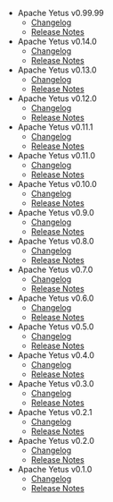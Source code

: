
<!---
# Licensed to the Apache Software Foundation (ASF) under one
# or more contributor license agreements.  See the NOTICE file
# distributed with this work for additional information
# regarding copyright ownership.  The ASF licenses this file
# to you under the Apache License, Version 2.0 (the
# "License"); you may not use this file except in compliance
# with the License.  You may obtain a copy of the License at
#
#     http://www.apache.org/licenses/LICENSE-2.0
#
# Unless required by applicable law or agreed to in writing, software
# distributed under the License is distributed on an "AS IS" BASIS,
# WITHOUT WARRANTIES OR CONDITIONS OF ANY KIND, either express or implied.
# See the License for the specific language governing permissions and
# limitations under the License.
-->
* Apache Yetus v0.99.99
    * [Changelog](0.99.99/CHANGELOG.0.99.99.md)
    * [Release Notes](0.99.99/RELEASENOTES.0.99.99.md)
* Apache Yetus v0.14.0
    * [Changelog](0.14.0/CHANGELOG.0.14.0.md)
    * [Release Notes](0.14.0/RELEASENOTES.0.14.0.md)
* Apache Yetus v0.13.0
    * [Changelog](0.13.0/CHANGELOG.0.13.0.md)
    * [Release Notes](0.13.0/RELEASENOTES.0.13.0.md)
* Apache Yetus v0.12.0
    * [Changelog](0.12.0/CHANGELOG.0.12.0.md)
    * [Release Notes](0.12.0/RELEASENOTES.0.12.0.md)
* Apache Yetus v0.11.1
    * [Changelog](0.11.1/CHANGELOG.0.11.1.md)
    * [Release Notes](0.11.1/RELEASENOTES.0.11.1.md)
* Apache Yetus v0.11.0
    * [Changelog](0.11.0/CHANGELOG.0.11.0.md)
    * [Release Notes](0.11.0/RELEASENOTES.0.11.0.md)
* Apache Yetus v0.10.0
    * [Changelog](0.10.0/CHANGELOG.0.10.0.md)
    * [Release Notes](0.10.0/RELEASENOTES.0.10.0.md)
* Apache Yetus v0.9.0
    * [Changelog](0.9.0/CHANGELOG.0.9.0.md)
    * [Release Notes](0.9.0/RELEASENOTES.0.9.0.md)
* Apache Yetus v0.8.0
    * [Changelog](0.8.0/CHANGELOG.0.8.0.md)
    * [Release Notes](0.8.0/RELEASENOTES.0.8.0.md)
* Apache Yetus v0.7.0
    * [Changelog](0.7.0/CHANGELOG.0.7.0.md)
    * [Release Notes](0.7.0/RELEASENOTES.0.7.0.md)
* Apache Yetus v0.6.0
    * [Changelog](0.6.0/CHANGELOG.0.6.0.md)
    * [Release Notes](0.6.0/RELEASENOTES.0.6.0.md)
* Apache Yetus v0.5.0
    * [Changelog](0.5.0/CHANGELOG.0.5.0.md)
    * [Release Notes](0.5.0/RELEASENOTES.0.5.0.md)
* Apache Yetus v0.4.0
    * [Changelog](0.4.0/CHANGELOG.0.4.0.md)
    * [Release Notes](0.4.0/RELEASENOTES.0.4.0.md)
* Apache Yetus v0.3.0
    * [Changelog](0.3.0/CHANGELOG.0.3.0.md)
    * [Release Notes](0.3.0/RELEASENOTES.0.3.0.md)
* Apache Yetus v0.2.1
    * [Changelog](0.2.1/CHANGELOG.0.2.1.md)
    * [Release Notes](0.2.1/RELEASENOTES.0.2.1.md)
* Apache Yetus v0.2.0
    * [Changelog](0.2.0/CHANGELOG.0.2.0.md)
    * [Release Notes](0.2.0/RELEASENOTES.0.2.0.md)
* Apache Yetus v0.1.0
    * [Changelog](0.1.0/CHANGELOG.0.1.0.md)
    * [Release Notes](0.1.0/RELEASENOTES.0.1.0.md)
